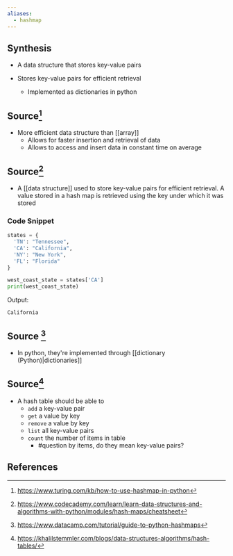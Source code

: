 ```yaml
---
aliases:
  - hashmap
---
```

## Synthesis
- A data structure that stores key-value pairs

- Stores key-value pairs for efficient retrieval
	- Implemented as dictionaries in python
## Source[^1]
- More efficient data structure than [[array]]
	- Allows for faster insertion and retrieval of data
	- Allows to access and insert data in constant time on average

## Source[^2]
 - A [[data structure]] used to store key-value pairs for efficient retrieval. A value stored in a hash map is retrieved using the key under which it was stored 
### Code Snippet
```python
states = {
  'TN': "Tennessee",
  'CA': "California",
  'NY': "New York",
  'FL': "Florida"
}

west_coast_state = states['CA']
print(west_coast_state)
```

Output:
```
California
```
## Source [^3]
- In python, they're implemented through [[dictionary (Python)|dictionaries]]

## Source[^4]
- A hash table should be able to
	- `add` a key-value pair
	- `get` a value by key
	- `remove` a value by key
	- `list` all key-value pairs
	- `count` the number of items in table
		- #question by items, do they mean key-value pairs? 
## References

[^1]: https://www.turing.com/kb/how-to-use-hashmap-in-python
[^2]: https://www.codecademy.com/learn/learn-data-structures-and-algorithms-with-python/modules/hash-maps/cheatsheet
[^3]: https://www.datacamp.com/tutorial/guide-to-python-hashmaps
[^4]: https://khalilstemmler.com/blogs/data-structures-algorithms/hash-tables/